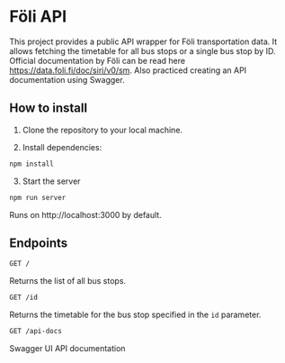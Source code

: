 # Föli API

This project provides a public API wrapper for Föli transportation data. It allows fetching the timetable for all bus stops or a single bus stop by ID. Official documentation by Föli can be read here https://data.foli.fi/doc/siri/v0/sm. Also practiced creating an API documentation using Swagger.

## How to install

1. Clone the repository to your local machine.

2. Install dependencies:
```bash
npm install
```

3. Start the server
```bash
npm run server
```
Runs on http://localhost:3000 by default.

## Endpoints
```bash
GET /
```
Returns the list of all bus stops.
```bash
GET /id
```
Returns the timetable for the bus stop specified in the ``id`` parameter.
```bash
GET /api-docs
```
Swagger UI API documentation
